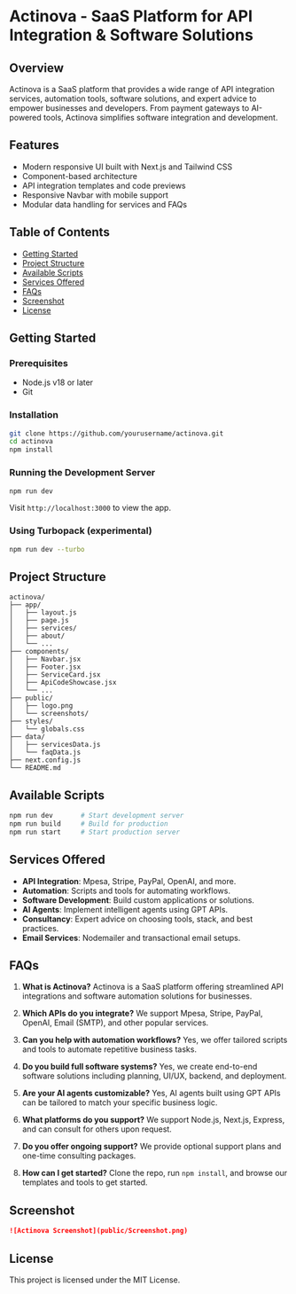 # Actinova - SaaS Platform for API Integration & Software Solutions

## Overview

Actinova is a SaaS platform that provides a wide range of API integration services, automation tools, software solutions, and expert advice to empower businesses and developers. From payment gateways to AI-powered tools, Actinova simplifies software integration and development.

## Features

- Modern responsive UI built with Next.js and Tailwind CSS
- Component-based architecture
- API integration templates and code previews
- Responsive Navbar with mobile support
- Modular data handling for services and FAQs

## Table of Contents

- [Getting Started](#getting-started)
- [Project Structure](#project-structure)
- [Available Scripts](#available-scripts)
- [Services Offered](#services-offered)
- [FAQs](#faqs)
- [Screenshot](#screenshot)
- [License](#license)

## Getting Started

### Prerequisites

- Node.js v18 or later
- Git

### Installation

```bash
git clone https://github.com/yourusername/actinova.git
cd actinova
npm install
```

### Running the Development Server

```bash
npm run dev
```

Visit `http://localhost:3000` to view the app.

### Using Turbopack (experimental)

```bash
npm run dev --turbo
```

## Project Structure

```
actinova/
├── app/
│   ├── layout.js
│   ├── page.js
│   ├── services/
│   ├── about/
│   └── ...
├── components/
│   ├── Navbar.jsx
│   ├── Footer.jsx
│   ├── ServiceCard.jsx
│   ├── ApiCodeShowcase.jsx
│   └── ...
├── public/
│   ├── logo.png
│   └── screenshots/
├── styles/
│   └── globals.css
├── data/
│   ├── servicesData.js
│   └── faqData.js
├── next.config.js
└── README.md
```

## Available Scripts

```bash
npm run dev       # Start development server
npm run build     # Build for production
npm run start     # Start production server
```

## Services Offered

- **API Integration**: Mpesa, Stripe, PayPal, OpenAI, and more.
- **Automation**: Scripts and tools for automating workflows.
- **Software Development**: Build custom applications or solutions.
- **AI Agents**: Implement intelligent agents using GPT APIs.
- **Consultancy**: Expert advice on choosing tools, stack, and best practices.
- **Email Services**: Nodemailer and transactional email setups.

## FAQs

1. **What is Actinova?**
   Actinova is a SaaS platform offering streamlined API integrations and software automation solutions for businesses.

2. **Which APIs do you integrate?**
   We support Mpesa, Stripe, PayPal, OpenAI, Email (SMTP), and other popular services.

3. **Can you help with automation workflows?**
   Yes, we offer tailored scripts and tools to automate repetitive business tasks.

4. **Do you build full software systems?**
   Yes, we create end-to-end software solutions including planning, UI/UX, backend, and deployment.

5. **Are your AI agents customizable?**
   Yes, AI agents built using GPT APIs can be tailored to match your specific business logic.

6. **What platforms do you support?**
   We support Node.js, Next.js, Express, and can consult for others upon request.

7. **Do you offer ongoing support?**
   We provide optional support plans and one-time consulting packages.

8. **How can I get started?**
   Clone the repo, run `npm install`, and browse our templates and tools to get started.

## Screenshot

```md
![Actinova Screenshot](public/Screenshot.png)
```

## License

This project is licensed under the MIT License.
